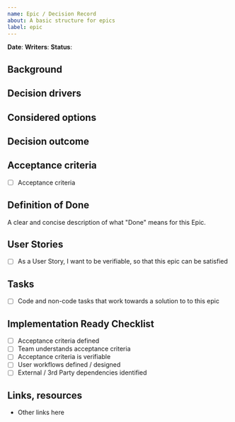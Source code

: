 ```yaml
---
name: Epic / Decision Record
about: A basic structure for epics
label: epic
---
```


<!-- An epic represents a group of user stories/tasks on the roadmap, to be deployed together, as a part of a new feature set. -->

**Date**:
**Writers**:
**Status**:

## Background

<!-- [Describe the context and problem statement, e.g., in free form using two to three sentences. You may want to articulate the problem in form of a question.] -->

## Decision drivers <!-- optional -->

<!-- - [driver 1, e.g., a force, facing concern, …]
- [driver 2, e.g., a force, facing concern, …] -->

## Considered options

<!-- - [option 1]
- [option 2] -->

## Decision outcome

<!-- Chosen option: "[option 1]", because [justification. e.g., only option, which meets k.o. criterion decision driver | which resolves force force | … | comes out best (see below)]. You may discuss positive and negative consequences of each option considered. -->

## Acceptance criteria

- [ ] Acceptance criteria

## Definition of Done

A clear and concise description of what "Done" means for this Epic.

## User Stories

- [ ] As a User Story, I want to be verifiable, so that this epic can be satisfied

## Tasks

- [ ] Code and non-code tasks that work towards a solution to to this epic

## Implementation Ready Checklist

- [ ] Acceptance criteria defined
- [ ] Team understands acceptance criteria
- [ ] Acceptance criteria is verifiable
- [ ] User workflows defined / designed
- [ ] External / 3rd Party dependencies identified

## Links, resources

- Other links here
